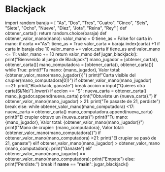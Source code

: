 # Blackjack
import random
baraja = [
    "As", "Dos", "Tres", "Cuatro", "Cinco", "Seis", "Siete", "Ocho", "Nueve", "Diez", "Jota", "Reina", "Rey"
]
def obtener_carta():
    return random.choice(baraja)
def obtener_valor_mano(mano):
    valor_mano = 0
    tiene_as = False
    for carta in mano:
        if carta =="As":
            tiene_as = True
        valor_carta = baraja.index(carta) +1 if carta in baraja else 10
        valor_mano += valor_carta
    if tiene_as and valor_mano <= 11:
        valor_mano += 10
    return valor_mano
def jugar_blackjack():
    print("Bienvenido al juego de Blackjack")
    mano_jugador = [obtener_carta(), obtener_carta()]
    mano_computadora = [obtener_carta(), obtener_carta()]
    while True:
        print(f"Tu mano: {mano_jugador}, Valor total:{obtener_valor_mano(mano_jugador)})")
        print(f"Carta visible del crupier{mano_computadora[0]}")
        if obtener_valor_mano(mano_jugador) ==21:
            print("Blackkack, ganaste")
            break
        accion = input("Quieres otra carta(Si/No)").lower()
        if accion == "S":
            nueva_carta = obtener_carta()
            mano_jugador.append(nueva_carta)
            print("Obtuviste un {nueva_carta}.")
            if obtener_valor_mano(mano_jugador) > 21:
                print("Te pasaste de 21, perdiste")
                break
            else:
                while obtener_valor_mano(mano_computadora) <17:
                    nueva_carta = obtener_carta()
                    mano_computadora.append(nueva_carta)
                    print(f"El crupier obtuvo un {nueva_carta}")
                print(f"Tu mano: {mano_jugador}, Valor total: {obtener_valor_mano(mano_jugador)}")
                print(f"Mano de crupier: {mano_computadora}, Valor total: {obtener_valor_mano(mano_computadora)}")
                if obtener_valor_mano(mano_computadora) >21:
                    print("El crupier se pasó de 21, ganaste")
                elif obtener_valor_mano(mano_jugador) > obtener_valor_mano (mano_computadora):
                    print("Ganaste")
                elif obtener_valor_mano(mano_jugador) == obtener_valor_mano(mano_computadora):
                    print("Empate")
                else:
                    print("Perdiste:")
                break
if __name__ == "__main__":
    jugar_blackjack()
